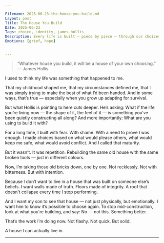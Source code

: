 ```yaml
---

Filename: 2025-06-23-the-house-you-build.md
Layout: post
Title: The House You Build
Date: 2025-06-23
Tags: choice, identity, james-hollis
Description: Every life is built — piece by piece — through our choices.
Emotions: [grief, hope]


---
```


> “Whatever house you build, it will be a house of your own choosing.”
— James Hollis



I used to think my life was something that happened to me.

That my childhood shaped me, that my circumstances defined me, that I was simply trying to make the best of what I’d been handed. And in some ways, that’s true — especially when you grow up adapting for survival.

But what Hollis is pointing to here cuts deeper.
He’s asking: What if the life you’re living now — the shape of it, the feel of it — is something you’ve been quietly constructing all along?
And more importantly: What are you using to build it with?

For a long time, I built with fear.
With shame.
With a need to prove I was enough.
I made choices based on what would please others, what would keep me safe, what would avoid conflict. And I called that maturity.

But it wasn’t.
It was repetition.
Rebuilding the same old house with the same broken tools — just in different colours.

Now, I’m taking those old bricks down, one by one.
Not recklessly. Not with bitterness.
But with intention.

Because I don’t want to live in a house that was built on someone else’s beliefs.
I want walls made of truth.
Floors made of integrity.
A roof that doesn't collapse every time I stop performing.

And I want my son to see that house — not just physically, but emotionally.
I want him to know it’s possible to choose again.
To stop mid-construction, look at what you're building, and say: No — not this. Something better.

That’s the work I’m doing now.
Not flashy. Not quick.
But solid.

A house I can actually live in.


---
